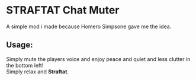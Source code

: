 # STRAFTAT Chat Muter
A simple mod i made because Homero Simpsone gave me the idea.

## Usage: <br>
Simply mute the players voice and enjoy peace and quiet and less clutter in the bottom left! <br>
Simply relax and <b>Straftat</b>.
